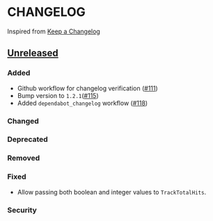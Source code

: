 # CHANGELOG
Inspired from [Keep a Changelog](https://keepachangelog.com/en/1.0.0/)

## [Unreleased]
### Added
- Github workflow for changelog verification ([#111](https://github.com/opensearch-project/opensearch-net/pull/111))
- Bump version to `1.2.1`([#115](https://github.com/opensearch-project/opensearch-net/pull/115))
- Added `dependabot_changelog` workflow ([#118](https://github.com/opensearch-project/opensearch-net/pull/118))

### Changed

### Deprecated

### Removed

### Fixed
- Allow passing both boolean and integer values to `TrackTotalHits`.

### Security


[Unreleased]: https://github.com/opensearch-project/opensearch-net/compare/1.2.0...HEAD
